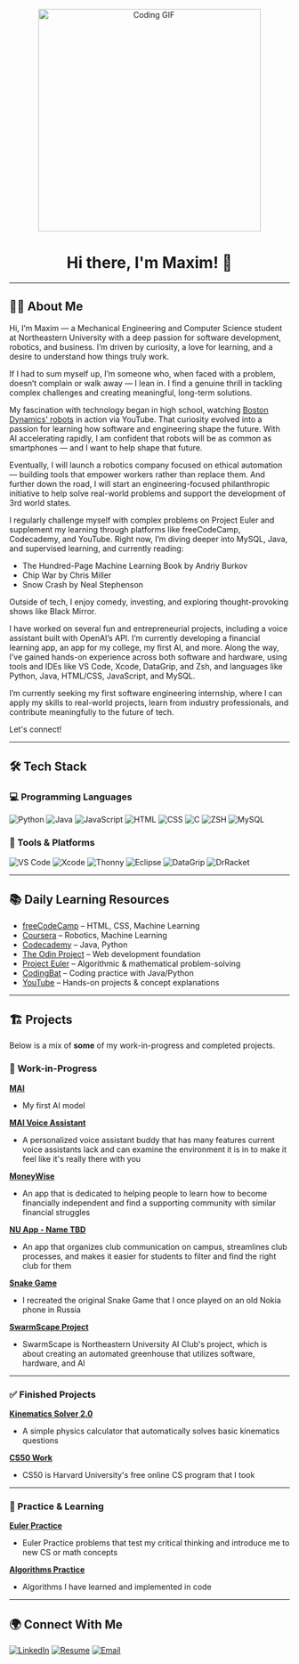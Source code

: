 <p align="center">
  <img src="https://thumbs.gfycat.com/CheerySeparateGoldeneye-size_restricted.gif" alt="Coding GIF" width="400"/>
</p>

<h1 align="center">Hi there, I'm Maxim! 👋</h1>

---

## 🧑‍💻 About Me

Hi, I’m Maxim — a Mechanical Engineering and Computer Science student at Northeastern University with a deep passion for software development, robotics, and business. I’m driven by curiosity, a love for learning, and a desire to understand how things truly work.

If I had to sum myself up, I’m someone who, when faced with a problem, doesn’t complain or walk away — I lean in. I find a genuine thrill in tackling complex challenges and creating meaningful, long-term solutions.

My fascination with technology began in high school, watching [Boston Dynamics' robots](https://www.youtube.com/watch?v=fn3KWM1kuAw) in action via YouTube. That curiosity evolved into a passion for learning how software and engineering shape the future. With AI accelerating rapidly, I am confident that robots will be as common as smartphones — and I want to help shape that future.

Eventually, I will launch a robotics company focused on ethical automation — building tools that empower workers rather than replace them. And further down the road, I will start an engineering-focused philanthropic initiative to help solve real-world problems and support the development of 3rd world states.

I regularly challenge myself with complex problems on Project Euler and supplement my learning through platforms like freeCodeCamp, Codecademy, and YouTube. Right now, I’m diving deeper into MySQL, Java, and supervised learning, and currently reading:
- The Hundred-Page Machine Learning Book by Andriy Burkov
- Chip War by Chris Miller
- Snow Crash by Neal Stephenson

Outside of tech, I enjoy comedy, investing, and exploring thought-provoking shows like Black Mirror.

I have worked on several fun and entrepreneurial projects, including a voice assistant built with OpenAI’s API. I’m currently developing a financial learning app, an app for my college, my first AI, and more. Along the way, I’ve gained hands-on experience across both software and hardware, using tools and IDEs like VS Code, Xcode, DataGrip, and Zsh, and languages like Python, Java, HTML/CSS, JavaScript, and MySQL.

I’m currently seeking my first software engineering internship, where I can apply my skills to real-world projects, learn from industry professionals, and contribute meaningfully to the future of tech.

Let's connect!

---

## 🛠 Tech Stack

### 💻 Programming Languages
![Python](https://img.shields.io/badge/-Python-333333?style=flat&logo=python)
![Java](https://img.shields.io/badge/-Java-333333?style=flat&logo=Java&logoColor=007396)
![JavaScript](https://img.shields.io/badge/-JavaScript-333333?style=flat&logo=javascript)
![HTML](https://img.shields.io/badge/-HTML5-333333?style=flat&logo=HTML5)
![CSS](https://img.shields.io/badge/-CSS3-333333?style=flat&logo=CSS3&logoColor=1572B6)
![C](https://img.shields.io/badge/-C-333333?style=flat&logo=C)
![ZSH](https://img.shields.io/badge/-ZSH-333333?style=flat&logo=gnu-bash)
![MySQL](https://img.shields.io/badge/-MySQL-333333?style=flat&logo=mysql&logoColor=white)

### 🧰 Tools & Platforms
![VS Code](https://img.shields.io/badge/-VS%20Code-333333?style=flat&logo=visual-studio-code&logoColor=007ACC)
![Xcode](https://img.shields.io/badge/-Xcode-333333?style=flat&logo=xcode&logoColor=007ACC)
![Thonny](https://img.shields.io/badge/-Thonny-333333?style=flat&logo=thonny&logoColor=white)
![Eclipse](https://img.shields.io/badge/-Eclipse-333333?style=flat&logo=eclipse&logoColor=white)
![DataGrip](https://img.shields.io/badge/-DataGrip-333333?style=flat&logo=datagrip&logoColor=white)
![DrRacket](https://img.shields.io/badge/-DrRacket-333333?style=flat&logoColor=white)

---

## 📚 Daily Learning Resources

- [freeCodeCamp](https://www.freecodecamp.org/) – HTML, CSS, Machine Learning  
- [Coursera](https://www.coursera.org/) – Robotics, Machine Learning  
- [Codecademy](https://www.codecademy.com/) – Java, Python  
- [The Odin Project](https://www.theodinproject.com/) – Web development foundation  
- [Project Euler](https://projecteuler.net/) – Algorithmic & mathematical problem-solving  
- [CodingBat](https://codingbat.com/) – Coding practice with Java/Python  
- [YouTube](https://www.youtube.com/) – Hands-on projects & concept explanations  

---

## 🏗️ Projects

Below is a mix of **some** of my work-in-progress and completed projects.

### 🚧 Work-in-Progress

[**MAI**](https://github.com/Maxim0101/MAI)
- My first AI model 

[**MAI Voice Assistant**](https://github.com/Maxim0101/MAI-voice-assistant)
- A personalized voice assistant buddy that has many features current voice assistants lack and can examine the environment it is in to make it feel like it's really there with you

[**MoneyWise**](https://github.com/Maxim0101/moneywise)
- An app that is dedicated to helping people to learn how to become financially independent and find a supporting community with similar financial struggles

[**NU App - Name TBD**](https://github.com/Maxim0101/nu-app-name-TBD)
- An app that organizes club communication on campus, streamlines club processes, and makes it easier for students to filter and find the right club for them

[**Snake Game**](https://github.com/Maxim0101/snake-game)
- I recreated the original Snake Game that I once played on an old Nokia phone in Russia

[**SwarmScape Project**](https://github.com/Maxim0101/swarmscape-project)
- SwarmScape is Northeastern University AI Club's project, which is about creating an automated greenhouse that utilizes software, hardware, and AI

---

### ✅ Finished Projects

[**Kinematics Solver 2.0**](https://github.com/Maxim0101/kinetics-solver)
- A simple physics calculator that automatically solves basic kinematics questions

[**CS50 Work**](https://github.com/Maxim0101/cs50-work)
- CS50 is Harvard University's free online CS program that I took

---

### 📝 Practice & Learning

[**Euler Practice**](https://github.com/Maxim0101/euler-practice)
- Euler Practice problems that test my critical thinking and introduce me to new CS or math concepts

[**Algorithms Practice**](https://github.com/Maxim0101/algorithms-practice)
- Algorithms I have learned and implemented in code

---

## 🌍 Connect With Me

[![LinkedIn](https://img.shields.io/badge/-LinkedIn-0077B5?style=flat&logo=LinkedIn&logoColor=white)](https://www.linkedin.com/in/maxim-ilin-196442277/)
[![Resume](https://img.shields.io/badge/-Resume-34A853?style=flat&logo=Google-Drive&logoColor=white)](https://docs.google.com/document/d/1y1Wna3Vs-x17wZ5KBbf25eHt4PZ1Kas9BtNcTJ8sOCQ/edit?tab=t.0)
[![Email](https://img.shields.io/badge/Email-maximailin1@gmail.com-D14836?style=flat-square&logo=gmail&logoColor=white)](mailto:maximailin1@gmail.com)


